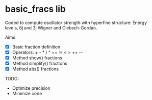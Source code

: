 # **basic_fracs** lib

Coded to compute oscillator strength with hyperfine structure: Energy levels, 6j and 3j Wigner and Clebsch-Gordan.

Aims:
- [x] Basic fraction definition
- [x] Operators: + - * / ^ == != < > ++ --
- [x] Method show() fractions
- [x] Method simplify() fractions
- [x] Method abs() fractions

TODO:

* Optimize precision
* Minimize code
